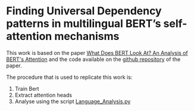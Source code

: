 # Finding Universal Dependency patterns in multilingual BERT’s self-attention mechanisms

This work is based on the paper [What Does BERT Look At? An Analysis of BERT's Attention](https://arxiv.org/abs/1906.04341) and 
the code available on the [github repository](https://github.com/clarkkev/attention-analysis) of the paper.

The procedure that is used to replicate this work is:
1. Train Bert
2. Extract attention heads
3. Analyse using the script [Language_Analysis.py](./Language_Analysis.py)
